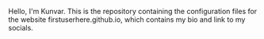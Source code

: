 Hello, I'm Kunvar. This is the repository containing the configuration files for the website firstuserhere.github.io, which contains my bio and link to my socials. 
